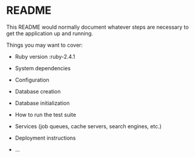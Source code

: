 # README

This README would normally document whatever steps are necessary to get the
application up and running.

Things you may want to cover:

* Ruby version :ruby-2.4.1

* System dependencies

* Configuration

* Database creation

* Database initialization

* How to run the test suite

* Services (job queues, cache servers, search engines, etc.)

* Deployment instructions

* ...
